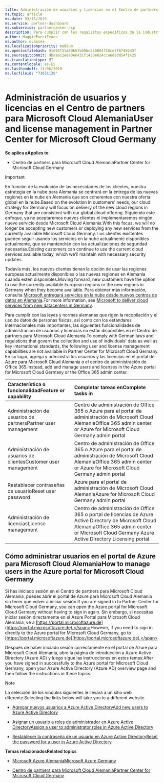 ```yaml
---
title: Administración de usuarios y licencias en el Centro de partners para Microsoft Cloud Alemania | Centro de partners para Microsoft Cloud Alemania
ms.topic: article
ms.date: 03/15/2019
ms.service: partner-dashboard
ms.subservice: partnercenter-csp
description: Para cumplir con los requisitos específicos de la industria, regionales y nacionales que rigen la recopilación y el uso de datos de personas físicas, en el Centro de partners de Microsoft Cloud Alemania no están disponibles las funcionalidades de administración de usuarios. En su lugar, agrega y administra los usuarios en el portal de Azure para Microsoft Cloud Alemania.
author: MaggiePucciEvans
ms.author: evansma
ms.localizationpriority: medium
ms.openlocfilehash: 91d95f51d89b5fb00bc340004758ce7f87450d3f
ms.sourcegitcommit: dbaa6c2e8a0e6431f1420e024cca6d0dd54f1425
ms.translationtype: MT
ms.contentlocale: es-ES
ms.lasthandoff: 11/06/2019
ms.locfileid: "73651139"
---
```

# <a name="user-and-license-management-in-partner-center-for-microsoft-cloud-germany"></a><span data-ttu-id="f7fb4-104">Administración de usuarios y licencias en el Centro de partners para Microsoft Cloud Alemania</span><span class="sxs-lookup"><span data-stu-id="f7fb4-104">User and license management in Partner Center for Microsoft Cloud Germany</span></span>

<span data-ttu-id="f7fb4-105">**Se aplica a**</span><span class="sxs-lookup"><span data-stu-id="f7fb4-105">**Applies to**</span></span>

-  <span data-ttu-id="f7fb4-106">Centro de partners para Microsoft Cloud Alemania</span><span class="sxs-lookup"><span data-stu-id="f7fb4-106">Partner Center for Microsoft Cloud Germany</span></span>

> [!IMPORTANT]
> <span data-ttu-id="f7fb4-107">En función de la evolución de las necesidades de los clientes, nuestra estrategia en la nube para Alemania se centrará en la entrega de las nuevas regiones en la nube en Alemania que son coherentes con nuestra oferta global en la nube.</span><span class="sxs-lookup"><span data-stu-id="f7fb4-107">Based on the evolution in customers' needs, our cloud strategy for Germany will focus on delivery of the new cloud regions in Germany that are consistent with our global cloud offering.</span></span> <span data-ttu-id="f7fb4-108">Siguiendo este enfoque, ya no aceptaremos nuevos clientes ni implementaremos ningún nuevo servicio desde Microsoft Cloud Alemania.</span><span class="sxs-lookup"><span data-stu-id="f7fb4-108">With this focus, we will no longer be accepting new customers or deploying any new services from the currently available Microsoft Cloud Germany.</span></span> <span data-ttu-id="f7fb4-109">Los clientes existentes pueden seguir usando los servicios en la nube actualmente disponibles actualmente, que se mantendrán con las actualizaciones de seguridad necesarias.</span><span class="sxs-lookup"><span data-stu-id="f7fb4-109">Existing customers can continue to use the current cloud services available today, which we'll maintain with necessary security updates.</span></span>
>  
> <span data-ttu-id="f7fb4-110">Todavía más, los nuevos clientes tienen la opción de usar las regiones europeas actualmente disponibles o las nuevas regiones en Alemania cuando estén disponibles.</span><span class="sxs-lookup"><span data-stu-id="f7fb4-110">Moving forward, new customers have the option to use the currently available European regions or the new regions in Germany when they become available.</span></span> <span data-ttu-id="f7fb4-111">Para obtener más información, consulta [Microsoft entregará servicios en la nube desde nuevos centros de datos en Alemania](https://news.microsoft.com/europe/2018/08/31/microsoft-to-deliver-cloud-services-from-new-datacentres-in-germany-in-2019-to-meet-evolving-customer-needs/).</span><span class="sxs-lookup"><span data-stu-id="f7fb4-111">For more information, see [Microsoft to deliver cloud services from new datacenters in Germany](https://news.microsoft.com/europe/2018/08/31/microsoft-to-deliver-cloud-services-from-new-datacentres-in-germany-in-2019-to-meet-evolving-customer-needs/).</span></span>

<span data-ttu-id="f7fb4-112">Para cumplir con las leyes y normas alemanas que rigen la recopilación y el uso de datos de personas físicas, así como con los estándares internacionales más importantes, las siguientes funcionalidades de administración de usuarios y licencias no están disponibles en el Centro de partners para Microsoft Cloud Alemania.</span><span class="sxs-lookup"><span data-stu-id="f7fb4-112">To comply with German laws and regulations that govern the collection and use of individuals' data as well as key international standards, the following user and license management capabilities are not available in Partner Center for Microsoft Cloud Germany.</span></span> <span data-ttu-id="f7fb4-113">En su lugar, agrega y administra los usuarios y las licencias en el portal de Azure para Microsoft Cloud Alemania o el centro de administración de Office 365.</span><span class="sxs-lookup"><span data-stu-id="f7fb4-113">Instead, add and manage users and licenses in the Azure portal for Microsoft Cloud Germany or the Office 365 admin center.</span></span>

<span data-ttu-id="f7fb4-114">Característica o funcionalidad</span><span class="sxs-lookup"><span data-stu-id="f7fb4-114">Feature or capability</span></span> | <span data-ttu-id="f7fb4-115">Completar tareas en</span><span class="sxs-lookup"><span data-stu-id="f7fb4-115">Complete tasks in</span></span>
:--- | :---
<span data-ttu-id="f7fb4-116">Administración de usuarios de partners</span><span class="sxs-lookup"><span data-stu-id="f7fb4-116">Partner user management</span></span> | <span data-ttu-id="f7fb4-117">Centro de administración de Office 365 o Azure para el portal de administración de Microsoft Cloud Alemania</span><span class="sxs-lookup"><span data-stu-id="f7fb4-117">Office 365 admin center or Azure for Microsoft Cloud Germany admin portal</span></span>
<span data-ttu-id="f7fb4-118">Administración de usuarios de clientes</span><span class="sxs-lookup"><span data-stu-id="f7fb4-118">Customer user management</span></span> | <span data-ttu-id="f7fb4-119">Centro de administración de Office 365 o Azure para el portal de administración de Microsoft Cloud Alemania</span><span class="sxs-lookup"><span data-stu-id="f7fb4-119">Office 365 admin center or Azure for Microsoft Cloud Germany admin portal</span></span>
<span data-ttu-id="f7fb4-120">Restablecer contraseñas de usuario</span><span class="sxs-lookup"><span data-stu-id="f7fb4-120">Reset user password</span></span> | <span data-ttu-id="f7fb4-121">Azure para el portal de administración de Microsoft Cloud Alemania</span><span class="sxs-lookup"><span data-stu-id="f7fb4-121">Azure for Microsoft Cloud Germany admin portal</span></span>
<span data-ttu-id="f7fb4-122">Administración de licencias</span><span class="sxs-lookup"><span data-stu-id="f7fb4-122">License management</span></span> | <span data-ttu-id="f7fb4-123">Centro de administración de Office 365 o portal de licencias de Azure Active Directory de Microsoft Cloud Alemania</span><span class="sxs-lookup"><span data-stu-id="f7fb4-123">Office 365 admin center or Microsoft Cloud Germany Azure Active Directory Licensing portal</span></span>

## <a name="how-to-manage-users-in-the-azure-portal-for-microsoft-cloud-germany"></a><span data-ttu-id="f7fb4-124">Cómo administrar usuarios en el portal de Azure para Microsoft Cloud Alemania</span><span class="sxs-lookup"><span data-stu-id="f7fb4-124">How to manage users in the Azure portal for Microsoft Cloud Germany</span></span> 

<span data-ttu-id="f7fb4-125">Si has iniciado sesión en el Centro de partners para Microsoft Cloud Alemania, puedes abrir el portal de Azure para Microsoft Cloud Alemania sin tener que volver a iniciar sesión.</span><span class="sxs-lookup"><span data-stu-id="f7fb4-125">If you are signed in to Partner Center for Microsoft Cloud Germany, you can open the Azure portal for Microsoft Cloud Germany without having to sign in again.</span></span> <span data-ttu-id="f7fb4-126">Sin embargo, si necesitas iniciar sesión directamente en el Azure Portal para Microsoft Cloud Alemania, ve a [https://portal.microsoftazure.de](https://portal.microsoftazure.de).</span><span class="sxs-lookup"><span data-stu-id="f7fb4-126">However, if you need to sign in directly to the Azure portal for Microsoft Cloud Germany, go to [https://portal.microsoftazure.de](https://portal.microsoftazure.de).</span></span> 

<span data-ttu-id="f7fb4-127">Después de haber iniciado sesión correctamente en el portal de Azure para Microsoft Cloud Alemania, abre la página de introducción a Azure Active Directory (Azure AD) y luego sigue las instrucciones en estos temas:</span><span class="sxs-lookup"><span data-stu-id="f7fb4-127">After you have signed in successfully to the Azure portal for Microsoft Cloud Germany, open your Azure Active Directory (Azure AD) overview page and then follow the instructions in these topics:</span></span>

> [!NOTE]  
> <span data-ttu-id="f7fb4-128">La selección de los vínculos siguientes le llevará a un sitio web diferente.</span><span class="sxs-lookup"><span data-stu-id="f7fb4-128">Selecting the links below will take you to a different website.</span></span> 

-  [<span data-ttu-id="f7fb4-129">Agregar nuevos usuarios a Azure Active Directory</span><span class="sxs-lookup"><span data-stu-id="f7fb4-129">Add new users to Azure Active Directory</span></span>](https://docs.microsoft.com/azure/active-directory/active-directory-users-create-azure-portal)

-  [<span data-ttu-id="f7fb4-130">Asignar un usuario a roles de administrador en Azure Active Directory</span><span class="sxs-lookup"><span data-stu-id="f7fb4-130">Assign a user to administrator roles in Azure Active Directory</span></span>](https://docs.microsoft.com/azure/active-directory/active-directory-users-assign-role-azure-portal)

-  [<span data-ttu-id="f7fb4-131">Restablecer la contraseña de un usuario en Azure Active Directory</span><span class="sxs-lookup"><span data-stu-id="f7fb4-131">Reset the password for a user in Azure Active Directory</span></span>](https://docs.microsoft.com/azure/active-directory/active-directory-users-reset-password-azure-portal)

<span data-ttu-id="f7fb4-132">**Temas relacionados**</span><span class="sxs-lookup"><span data-stu-id="f7fb4-132">**Related topics**</span></span>

-  [<span data-ttu-id="f7fb4-133">Microsoft Azure Alemania</span><span class="sxs-lookup"><span data-stu-id="f7fb4-133">Microsoft Azure Germany</span></span>](https://azure.microsoft.com/global-infrastructure/germany/)

-  [<span data-ttu-id="f7fb4-134">Centro de partners para Microsoft Cloud Alemania</span><span class="sxs-lookup"><span data-stu-id="f7fb4-134">Partner Center for Microsoft Cloud Germany</span></span>](partner-center-for-microsoft-cloud-germany.md)


